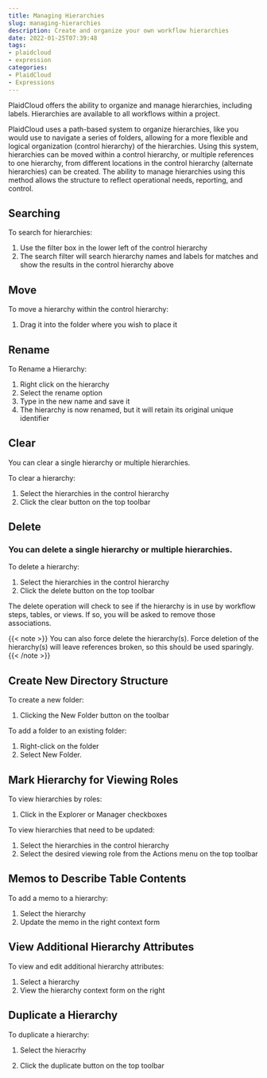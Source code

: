 ```yaml
---
title: Managing Hierarchies
slug: managing-hierarchies
description: Create and organize your own workflow hierarchies
date: 2022-01-25T07:39:48
tags:
- plaidcloud
- expression
categories:
- PlaidCloud
- Expressions
---
```



PlaidCloud offers the ability to organize and manage hierarchies, including labels. Hierarchies are available to all workflows within a project.



PlaidCloud uses a path-based system to organize hierarchies, like you would use to navigate a series of folders, allowing for a more flexible and logical organization (control hierarchy) of the hierarchies. Using this system, hierarchies can be moved within a control hierarchy, or multiple references to one hierarchy, from different locations in the control hierarchy (alternate hierarchies) can be created. The ability to manage hierarchies using this method allows the structure to reflect operational needs, reporting, and control.



## Searching


To search for hierarchies:


1. Use the filter box in the lower left of the control hierarchy
2. The search filter will search hierarchy names and labels for matches and show the results in the control hierarchy above


## Move


To move a hierarchy within the control hierarchy:


1. Drag it into the folder where you wish to place it


## Rename


To Rename a Hierarchy:


1. Right click on the hierarchy
2. Select the rename option
3. Type in the new name and save it
4. The hierarchy is now renamed, but it will retain its original unique identifier


## Clear


You can clear a single hierarchy or multiple hierarchies.


To clear a hierarchy:


1. Select the hierarchies in the control hierarchy
2. Click the clear button on the top toolbar


## Delete


### You can delete a single hierarchy or multiple hierarchies.


To delete a hierarchy:


1. Select the hierarchies in the control hierarchy
2. Click the delete button on the top toolbar

The delete operation will check to see if the hierarchy is in use by workflow steps, tables, or views. If so, you will be asked to remove those associations.

{{< note >}}
You can also force delete the hierarchy(s). Force deletion of the hierarchy(s) will leave references broken, so this should be used sparingly.
{{< /note >}}



## Create New Directory Structure


To create a new folder:


1. Clicking the New Folder button on the toolbar

To add a folder to an existing folder:


1. Right-click on the folder
2. Select New Folder.


## Mark Hierarchy for Viewing Roles


To view hierarchies by roles:


1. Click in the Explorer or Manager checkboxes

To view hierarchies that need to be updated:


1. Select the hierarchies in the control hierarchy
2. Select the desired viewing role from the Actions menu on the top toolbar


## Memos to Describe Table Contents


To add a memo to a hierarchy:


1. Select the hierarchy
2. Update the memo in the right context form


## View Additional Hierarchy Attributes


To view and edit additional hierarchy attributes:


1. Select a hierarchy
2. View the hierarchy context form on the right


## Duplicate a Hierarchy


To duplicate a hierarchy:



1. Select the hieracrhy


2. Click the duplicate button on the top toolbar



